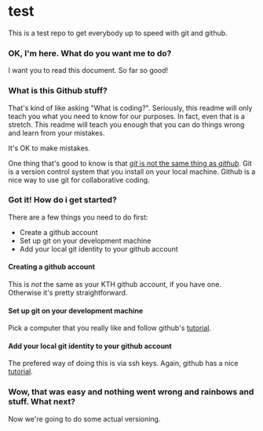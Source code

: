 # test
This is a test repo to get everybody up to speed with git and github.

### OK, I'm here. What do you want me to do?
I want you to read this document. So far so good!

### What is this Github stuff?
That's kind of like asking "What is coding?". Seriously, this readme will only teach you what you need to know for our purposes. In fact, even that is a stretch. This readme will teach you enough that you can do things wrong and learn from your mistakes.

It's OK to make mistakes.

One thing that's good to know is that [_git_ is not the same thing as _github_](http://jahya.net/blog/?2013-05-git-vs-github). Git is a version control system that you install on your local machine. Github is a nice way to use git for collaborative coding.

### Got it! How do i get started?
There are a few things you need to do first:

 - Create a github account
 - Set up git on your development machine
 - Add your local git identity to your github account

#### Creating a github account
This is _not_ the same as your KTH github account, if you have one. Otherwise it's pretty straightforward.

#### Set up git on your development machine
Pick a computer that you really like and follow github's [tutorial](https://help.github.com/articles/set-up-git/).

#### Add your local git identity to your github account
The prefered way of doing this is via ssh keys. Again, github has a nice [tutorial](https://help.github.com/articles/generating-ssh-keys/).

### Wow, that was easy and nothing went wrong and rainbows and stuff. What next?
Now we're going to do some actual versioning.
